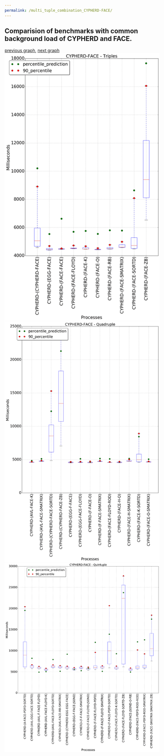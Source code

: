 ```yaml
---
permalink: /multi_tuple_combination_CYPHERD-FACE/
---
```



 ## Comparision of benchmarks with common background load of CYPHERD and FACE.

[previous graph](../multi_tuple_combination_CYPHERD-EGG/), [next graph](../multi_tuple_combination_CYPHERD-FLOYD/)
![graph figure](./images/triple/CYPHERD/CYPHERD-FACE_box.png)![graph figure](./images/quadruple/CYPHERD/CYPHERD-FACE_box.png)![graph figure](./images/quintuple/CYPHERD/CYPHERD-FACE_box.png)